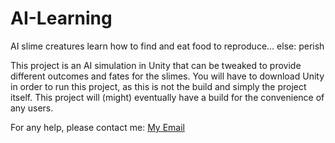 [](https://img.shields.io/badge/Unity-3D-white)
# AI-Learning

AI slime creatures learn how to find and eat food to reproduce... else: perish


This project is an AI simulation in Unity that can be tweaked to provide different outcomes and fates for the slimes. 
You will have to download Unity in order to run this project, as this is not the build and simply the project itself.
This project will (might) eventually have a build for the convenience of any users.

For any help, please contact me:
[My Email](damienharwood18@gmail.com)

